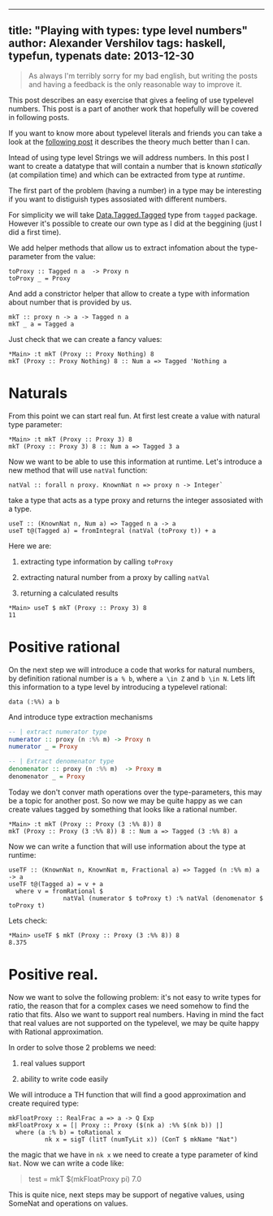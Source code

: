 ----
title: "Playing with types: type level numbers"
author: Alexander Vershilov
tags: haskell, typefun, typenats
date: 2013-12-30
----


> As always I'm terribly sorry for my bad english, but writing
> the posts and having a feedback is the only reasonable way 
> to improve it.

This post describes an easy exercise that gives a feeling of 
use typelevel numbers. This post is a part of another work
that hopefully will be covered in following posts.

If you want to know more about typelevel literals and friends
you can take a look at the [following post](http://ponies.io/posts/2014-07-30-typelits.html)
it describes the theory much better than I can.

Intead of using type level Strings we will address numbers.
In this post I want to create a datatype that will contain a 
number that is known _statically_ (at compilation time) and which
can be extracted from type at _runtime_.

The first part of the problem (having a number) in a type may
be interesting if you want to distiguish types assosiated with
different numbers.

For simplicity we will take [Data.Tagged.Tagged](https://hackage.haskell.org/package/tagged-0.7.2/docs/Data-Tagged.html)
type from `tagged` package. However it's possible to create our
own type as I did at the beggining (just I did a first time).

We add helper methods that allow us to extract infomation
about the type-parameter from the value:

```{.haskell}
toProxy :: Tagged n a  -> Proxy n
toProxy _ = Proxy
``````````````````````````````````

And add a constrictor helper that allow to create a type with 
information about number that is provided by us.

```{.haskell}
mkT :: proxy n -> a -> Tagged n a
mkT _ a = Tagged a
``````````````````````````````````

Just check that we can create a fancy values:

```{.haskell}
*Main> :t mkT (Proxy :: Proxy Nothing) 8
mkT (Proxy :: Proxy Nothing) 8 :: Num a => Tagged 'Nothing a
`````````````````````````````````````````````````````````````

# Naturals

From this point we can start real fun.
At first lest create a value with natural type parameter:

```{.haskell}
*Main> :t mkT (Proxy :: Proxy 3) 8
mkT (Proxy :: Proxy 3) 8 :: Num a => Tagged 3 a
````````````````````````````````````````````````

Now we want to be able to use this information at runtime.
Let's introduce a new method that will use `natVal` function:

````{.haskel}
natVal :: forall n proxy. KnownNat n => proxy n -> Integer` 
```````````````````````````````````````````````````````````

take a type that acts as a type proxy and returns the integer
assosiated with a type.

```{.haskell}
useT :: (KnownNat n, Num a) => Tagged n a -> a
useT t@(Tagged a) = fromIntegral (natVal (toProxy t)) + a
``````````````````````````````````````````````````````````

Here we are:

  1. extracting type information by calling `toProxy`

  2. extracting natural number from a proxy by calling `natVal`

  3. returning a calculated results

```{.haskell}
*Main> useT $ mkT (Proxy :: Proxy 3) 8
11
```````````````````````````````````````

# Positive rational

On the next step we will introduce a code that works for natural numbers,
by definition rational number is `a % b`, where `a \in Z` and `b \in N`.
Lets lift this information to a type level by introducing a typelevel
rational:

```{.haskell}
data (:%%) a b
````````````````

And introduce type extraction mechanisms

````` haskell
-- | extract numerator type
numerator :: proxy (n :%% m) -> Proxy n
numerator _ = Proxy

-- | Extract denomenator type 
denomenator :: proxy (n :%% m)  -> Proxy m
denomenator _ = Proxy
```````````````````````````````````````````````

Today we don't conver math operations over the type-parameters, this may
be a topic for another post. So now we may be quite happy as we can 
create values tagged by something that looks like a rational number.

``````````{.haskell}
*Main> :t mkT (Proxy :: Proxy (3 :%% 8)) 8
mkT (Proxy :: Proxy (3 :%% 8)) 8 :: Num a => Tagged (3 :%% 8) a
`````````````````````````````````````````````````````````````````

Now we can write a function that will use information about the type at runtime:

````````````{.haskell}
useTF :: (KnownNat n, KnownNat m, Fractional a) => Tagged (n :%% m) a -> a
useTF t@(Tagged a) = v + a
  where v = fromRational $
               natVal (numerator $ toProxy t) :% natVal (denomenator $ toProxy t)
```````````````````````````````````````````````````````````````````````````````

Lets check:

```````````{.haskell}
*Main> useTF $ mkT (Proxy :: Proxy (3 :%% 8)) 8
8.375
````````````````````````````````````````````````


# Positive real.

Now we want to solve the following problem: it's not easy to write types for 
ratio, the reason that for a complex cases we need somehow to find the ratio that
fits. Also we want to support real numbers. Having in mind the fact that real values
are not supported on the typelevel,  we may be quite happy with Rational
approximation.

In order to solve those 2 problems we need:

  1. real values support

  2. ability to write code easily

We will introduce a TH function that will find a good approximation and create
required type:


````````````{.haskell}
mkFloatProxy :: RealFrac a => a -> Q Exp
mkFloatProxy x = [| Proxy :: Proxy ($(nk a) :%% $(nk b)) |]
  where (a :% b) = toRational x
          nk x = sigT (litT (numTyLit x)) (ConT $ mkName "Nat")
`````````````````````````````````````````````````````````````````

the magic that we have in `nk x` we need to create a type parameter of kind
`Nat`. Now we can write  a code like:


> test = mkT $(mkFloatProxy pi) 7.0


This is quite nice, next steps may be support of negative values, using SomeNat
and operations on values.

